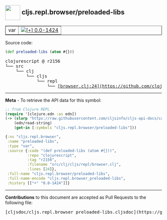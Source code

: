 ## <img width="48px" valign="middle" src="http://i.imgur.com/Hi20huC.png"> cljs.repl.browser/preloaded-libs

 <table border="1">
<tr>

<td>var</td>
<td><a href="https://github.com/cljsinfo/cljs-api-docs/tree/0.0-1424"><img valign="middle" alt="[+] 0.0-1424" src="https://img.shields.io/badge/+-0.0--1424-lightgrey.svg"></a> </td>
</tr>
</table>






Source code:

```clj
(def preloaded-libs (atom #{}))
```

 <pre>
clojurescript @ r2156
└── src
    └── clj
        └── cljs
            └── repl
                └── <ins>[browser.clj:24](https://github.com/clojure/clojurescript/blob/r2156/src/clj/cljs/repl/browser.clj#L24)</ins>
</pre>


---

__Meta__ - To retrieve the API data for this symbol:

```clj
;; from Clojure REPL
(require '[clojure.edn :as edn])
(-> (slurp "https://raw.githubusercontent.com/cljsinfo/cljs-api-docs/catalog/cljs-api.edn")
    (edn/read-string)
    (get-in [:symbols "cljs.repl.browser/preloaded-libs"]))
```

```clj
{:ns "cljs.repl.browser",
 :name "preloaded-libs",
 :type "var",
 :source {:code "(def preloaded-libs (atom #{}))",
          :repo "clojurescript",
          :tag "r2156",
          :filename "src/clj/cljs/repl/browser.clj",
          :lines [24]},
 :full-name "cljs.repl.browser/preloaded-libs",
 :full-name-encode "cljs.repl.browser_preloaded-libs",
 :history [["+" "0.0-1424"]]}

```

---

__Contributions__ to this document are accepted as Pull Requests to the following file:

 <pre>
[cljsdoc/cljs.repl.browser_preloaded-libs.cljsdoc](https://github.com/cljsinfo/cljs-api-docs/blob/master/cljsdoc/cljs.repl.browser_preloaded-libs.cljsdoc)
</pre>

